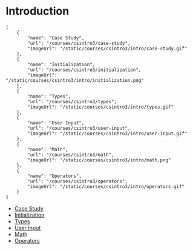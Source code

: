 # Introduction

```codecard
[
    {
        "name": "Case Study",
        "url": "/courses/csintro3/case-study",
        "imageUrl": "/static/courses/csintro3/intro/case-study.gif"
    },
    {
        "name": "Initialization",
        "url": "/courses/csintro3/initialization",
        "imageUrl": "/static/courses/csintro3/intro/initialization.png"
    },
    {
        "name": "Types",
        "url": "/courses/csintro3/types",
        "imageUrl": "/static/courses/csintro3/intro/types.gif"
    },
    {
        "name": "User Input",
        "url": "/courses/csintro3/user-input",
        "imageUrl": "/static/courses/csintro3/intro/user-input.gif"
    },
    {
        "name": "Math",
        "url": "/courses/csintro3/math",
        "imageUrl": "/static/courses/csintro3/intro/math.png"
    },
    {
        "name": "Operators",
        "url": "/courses/csintro3/operators",
        "imageUrl": "/static/courses/csintro3/intro/operators.gif"
    }
]
```

* [Case Study](/courses/csintro3/intro/case-study)
* [Initialization](/courses/csintro3/intro/initialization)
* [Types](/courses/csintro3/intro/types)
* [User Input](/courses/csintro3/intro/user-input)
* [Math](/courses/csintro3/intro/math)
* [Operators](/courses/csintro3/intro/operators)

